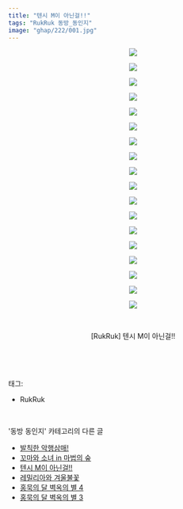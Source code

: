 ```yaml
---
title: "텐시 M이 아닌걸!!"
tags: "RukRuk 동방_동인지"
image: "ghap/222/001.jpg"
---
```

<div class="article">
<p style="text-align: center; clear: none; float: none;"><img src="{{ site.nasurl }}/ghap/222/001.jpg"/></p>
<p style="text-align: center; clear: none; float: none;"><img src="{{ site.nasurl }}/ghap/222/002.jpg"/></p>
<p style="text-align: center; clear: none; float: none;"><img src="{{ site.nasurl }}/ghap/222/003.jpg"/></p>
<p style="text-align: center; clear: none; float: none;"><img src="{{ site.nasurl }}/ghap/222/004.jpg"/></p>
<p style="text-align: center; clear: none; float: none;"><img src="{{ site.nasurl }}/ghap/222/005.jpg"/></p>
<p style="text-align: center; clear: none; float: none;"><img src="{{ site.nasurl }}/ghap/222/006.jpg"/></p>
<p style="text-align: center; clear: none; float: none;"><img src="{{ site.nasurl }}/ghap/222/007.jpg"/></p>
<p style="text-align: center; clear: none; float: none;"><img src="{{ site.nasurl }}/ghap/222/008.jpg"/></p>
<p style="text-align: center; clear: none; float: none;"><img src="{{ site.nasurl }}/ghap/222/009.jpg"/></p>
<p style="text-align: center; clear: none; float: none;"><img src="{{ site.nasurl }}/ghap/222/010.jpg"/></p>
<p style="text-align: center; clear: none; float: none;"><img src="{{ site.nasurl }}/ghap/222/011.jpg"/></p>
<p style="text-align: center; clear: none; float: none;"><img src="{{ site.nasurl }}/ghap/222/012.jpg"/></p>
<p style="text-align: center; clear: none; float: none;"><img src="{{ site.nasurl }}/ghap/222/013.jpg"/></p>
<p style="text-align: center; clear: none; float: none;"><img src="{{ site.nasurl }}/ghap/222/014.jpg"/></p>
<p style="text-align: center; clear: none; float: none;"><img src="{{ site.nasurl }}/ghap/222/015.jpg"/></p>
<p style="text-align: center; clear: none; float: none;"><img src="{{ site.nasurl }}/ghap/222/016.jpg"/></p>
<p style="text-align: center; clear: none; float: none;"><img src="{{ site.nasurl }}/ghap/222/017.jpg"/></p>
<p style="text-align: center; clear: none; float: none;"><img src="{{ site.nasurl }}/ghap/222/018.jpg"/></p>
<p style="text-align: center; clear: none; float: none;"><br/></p>
<p style="text-align: center; clear: none; float: none;">[RukRuk] 텐시 M이 아닌걸!!</p>
<p><br/></p>
</div><br/>
<div class="tagTrail">
<p>태그: </p>
<ul>
<li>RukRuk</li>
</ul>
</div><br/>
<div class="another">
<p>'동방 동인지' 카테고리의 다른 글</p>
<ul>
<li><a href="/2016-06-19-ghap_224">발칙한 악행삼매!</a></li>
<li><a href="/2016-06-19-ghap_223">꼬마와 소녀 in 마법의 숲</a></li>
<li><a href="/2016-06-19-ghap_222">텐시 M이 아닌걸!!</a></li>
<li><a href="/2016-06-19-ghap_221">레밀리아와 겨울불꽃</a></li>
<li><a href="/2016-06-19-ghap_220">홍묵의 달 벽옥의 별 4</a></li>
<li><a href="/2016-06-19-ghap_219">홍묵의 달 벽옥의 별 3</a></li>
</ul>
</div><br/>
<div class="cb_module cb_fluid">
<div class="cb_wrt cb_profile">
</div><!-- commentList close -->
</div><br/>
